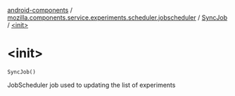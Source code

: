 [android-components](../../index.md) / [mozilla.components.service.experiments.scheduler.jobscheduler](../index.md) / [SyncJob](index.md) / [&lt;init&gt;](./-init-.md)

# &lt;init&gt;

`SyncJob()`

JobScheduler job used to updating the list of experiments

